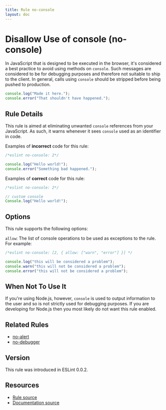 ```yaml
---
title: Rule no-console
layout: doc
---
```

<!-- Note: No pull requests accepted for this file. See README.md in the root directory for details. -->

# Disallow Use of console (no-console)

In JavaScript that is designed to be executed in the browser, it's considered a best practice to avoid using methods on `console`. Such messages are considered to be for debugging purposes and therefore not suitable to ship to the client. In general, calls using `console` should be stripped before being pushed to production.

```js
console.log("Made it here.");
console.error("That shouldn't have happened.");
```


## Rule Details

This rule is aimed at eliminating unwanted `console` references from your JavaScript. As such, it warns whenever it sees `console` used as an identifier in code.

Examples of **incorrect** code for this rule:

```js
/*eslint no-console: 2*/

console.log("Hello world!");
console.error("Something bad happened.");
```

Examples of **correct** code for this rule:

```js
/*eslint no-console: 2*/

// custom console
Console.log("Hello world!");
```

## Options

This rule supports the following options:

`allow`: The list of console operations to be used as exceptions to the rule. For example:

```js
/*eslint no-console: [2, { allow: ["warn", "error"] }] */

console.log("this will be considered a problem");
console.warn("this will not be considered a problem");
console.error("this will not be considered a problem");
```

## When Not To Use It

If you're using Node.js, however, `console` is used to output information to the user and so is not strictly used for debugging purposes. If you are developing for Node.js then you most likely do not want this rule enabled.

## Related Rules

* [no-alert](no-alert)
* [no-debugger](no-debugger)

## Version

This rule was introduced in ESLint 0.0.2.

## Resources

* [Rule source](https://github.com/eslint/eslint/tree/master/lib/rules/no-console.js)
* [Documentation source](https://github.com/eslint/eslint/tree/master/docs/rules/no-console.md)
